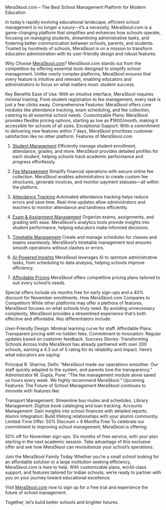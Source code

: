 MeraSkool.com – The Best School Management Platform for Modern Education

In today’s rapidly evolving educational landscape, efficient school management is no longer a luxury—it’s a necessity. MeraSkool.com is a game-changing platform that simplifies and enhances how schools operate, focusing on managing students, streamlining administrative tasks, and fostering better communication between schools, parents, and students. Trusted by hundreds of schools, MeraSkool is on a mission to transform education administration with its user-friendly design and robust features.

Why Choose [MeraSkool.com](https://www.meraskool.com/)?
MeraSkool.com stands out from the competition by offering essential tools designed to simplify school management. Unlike overly complex platforms, MeraSkool ensures that every feature is intuitive and relevant, enabling educators and administrators to focus on what matters most: student success.

Key Benefits
Ease of Use: With an intuitive interface, MeraSkool requires minimal training. From student registration to fee management, every task is just a few clicks away.
Comprehensive Features: MeraSkool offers core modules like attendance tracking, exam scheduling, and fee collection, catering to all essential school needs.
Customizable Plans: MeraSkool provides flexible pricing options, starting as low as ₹1800/month, making it accessible for schools of all sizes.
Exceptional Support: With a commitment to delivering new features within 7 days, MeraSkool prioritizes customer satisfaction like no other platform.
Features of MeraSkool.com
1. [Student Management](https://www.meraskool.com/feature/student)
Efficiently manage student enrollment, attendance, grades, and more. MeraSkool provides detailed profiles for each student, helping schools track academic performance and progress effortlessly.

2. [Fee Management](https://www.meraskool.com/feature/fee)
Simplify financial operations with secure online fee collection. MeraSkool enables administrators to create custom fee structures, generate invoices, and monitor payment statuses—all within the platform.

3. [Attendance Tracking](https://www.meraskool.com/features)
Automated attendance tracking helps reduce errors and save time. Real-time updates allow administrators and teachers to monitor attendance and tardiness efficiently.

4. [Exam & Assignment Management](https://www.meraskool.com/feature/exam)
Organize exams, assignments, and grading with ease. MeraSkool’s analytics tools provide insights into student performance, helping educators make informed decisions.

5. [Timetable Management](https://www.meraskool.com/feature/timetable)
Create and manage schedules for classes and exams seamlessly. MeraSkool’s timetable management tool ensures smooth operations without clashes or errors.

6. [AI-Powered Insights](https://www.meraskool.com/features/upcoming)
MeraSkool leverages AI to optimize administrative tasks, from scheduling to data analysis, helping schools improve efficiency.

7. [Affordable Pricing](https://www.meraskool.com/plan)
MeraSkool offers competitive pricing plans tailored to suit every school’s needs.

Special offers include six months free for early sign-ups and a 40% discount for November enrollments.
How MeraSkool.com Compares to Competitors
While other platforms may offer a plethora of features, MeraSkool focuses on what schools truly need. By avoiding unnecessary complexity, MeraSkool provides a streamlined experience that’s both effective and affordable. Key differentiators include:

User-Friendly Design: Minimal learning curve for staff.
Affordable Plans: Transparent pricing with no hidden fees.
Commitment to Innovation: Regular updates based on customer feedback.
Success Stories: Transforming Schools Across India
MeraSkool has already partnered with over 200 schools, earning a 4.3 out of 5 rating for its reliability and impact. Here’s what educators are saying:

Principal R. Sharma, Delhi: “MeraSkool made our operations smoother. Our staff quickly adapted to the system, and parents love the transparency.”
Administrator M. Gupta, Pune: “The fee management module alone saved us hours every week. We highly recommend MeraSkool.”
Upcoming Features: The Future of School Management
MeraSkool continues to innovate with features like:

Transport Management: Streamline bus routes and schedules.
Library Management: Digitize book cataloging and loan tracking.
Accounts Management: Gain insights into school finances with detailed reports.
Alumni Integration: Build lifelong relationships with your alumni community.
Limited-Time Offer: 50% Discount + 6 Months Free
To celebrate our commitment to improving school management, MeraSkool is offering:

50% off for November sign-ups.
Six months of free service, with your plan starting in the next academic session.
Take advantage of this exclusive offer and see how MeraSkool can revolutionize your school’s operations.

Join the MeraSkool Family Today
Whether you’re a small school looking for an affordable solution or a large institution seeking efficiency, MeraSkool.com is here to help. With customizable plans, world-class support, and features tailored for Indian schools, we’re ready to partner with you on your journey toward educational excellence.

Visit [MeraSkool.com](https://www.meraskool.com/try-now) now to sign up for a free trial and experience the future of school management.

Together, let’s build better schools and brighter futures.